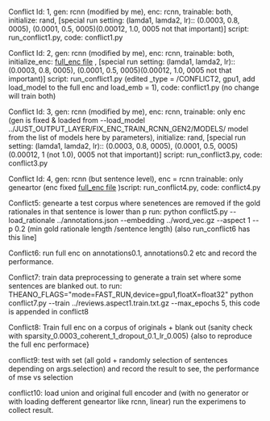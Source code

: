 Conflict Id: 1, gen: rcnn (modified by me), enc: rcnn, trainable: both, initialize: rand, [special run setting: (lamda1, lamda2, lr):: (0.0003, 0.8, 0005), (0.0001, 0.5, 0005)(0.00012, 1.0, 0005 not that important)] script: run_conflict1.py, code: conflict1.py


Conflict Id: 2, gen: rcnn (modified by me), enc: rcnn, trainable: both, initialize_enc: [full_enc file](https://github.com/rizwan09/budget_model/blob/dev/model_sparsity_0.0003_coherent_1_dropout_0.1_lr_0.005_max_epochs_100.txt.pkl.gz) , [special run setting: (lamda1, lamda2, lr):: (0.0003, 0.8, 0005), (0.0001, 0.5, 0005)(0.00012, 1.0, 0005 not that important)] script: run_conflict1.py (edited _type = /CONFLICT2, gpu1, add load_model to the full enc and load_emb = 1), code: conflict1.py (no change will train both)


Conflict Id: 3, gen: rcnn (modified by me), enc: rcnn, trainable: only enc (gen is fixed & loaded from --load_model ../JUST_OUTPUT_LAYER/FIX_ENC_TRAIN_RCNN_GEN2/MODELS/ model from the list of models here by parameters), initialize: rand, [special run setting: (lamda1, lamda2, lr):: (0.0003, 0.8, 0005), (0.0001, 0.5, 0005)(0.00012, 1 (not 1.0), 0005 not that important)] script: run_conflict3.py, code: conflict3.py



Conflict Id: 4, gen: rcnn (but sentence level), enc = rcnn trainable: only geneartor (enc fixed  [full_enc file](https://github.com/rizwan09/budget_model/blob/dev/model_sparsity_0.0003_coherent_1_dropout_0.1_lr_0.005_max_epochs_100.txt.pkl.gz) )script: run_conflict4.py, code: conflict4.py


Conflict5: genearte a test corpus where senetences are removed if the gold rationales in that sentence is lower than p
run: python conflict5.py --load_rationale ../annotations.json --embedding ../word_vec.gz --aspect 1 --p 0.2 (min gold rationale length /sentence length) (also run_conflict6 has this line]

Conflict6: run full enc on annotations0.1, annotations0.2 etc and record the performance. 

Conflict7: train data preprocessing to generate a train set where some sentences are blanked out.
to run: THEANO_FLAGS="mode=FAST_RUN,device=gpu1,floatX=float32" python conflict7.py --train ../reviews.aspect1.train.txt.gz --max_epochs 5, this code is appended in conflict8

Conflict8: Train full enc on a corpus of originals + blank out (sanity check with sparsity_0.0003_coherent_1_dropout_0.1_lr_0.005) {also to reproduce the full enc performace}

conflict9:  test with set (all gold + randomly selection of sentences depending on args.selection) and record the result to see, the performance of mse vs selection

conflict10: load union and original full encoder and (with no generator or with loading defferent geneartor like rcnn, linear) run the experimens to collect result.


